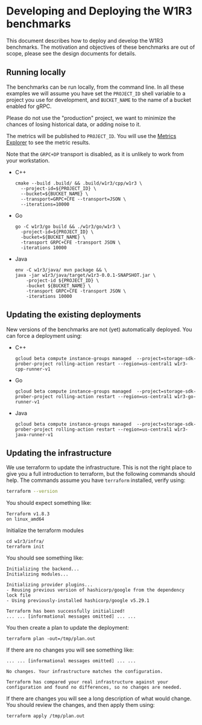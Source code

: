 # Developing and Deploying the W1R3 benchmarks

This document describes how to deploy and develop the W1R3 benchmarks. The
motivation and objectives of these benchmarks are out of scope, please see the
design documents for details.

## Running locally

The benchmarks can be run locally, from the command line. In all these examples
we will assume you have set the `PROJECT_ID` shell variable to a project you
use for development, and `BUCKET_NAME` to the name of a bucket enabled for gRPC.

Please do not use the "production" project, we want to minimize the chances of
losing historical data, or adding noise to it.

The metrics will be published to `PROJECT_ID`. You will use the
[Metrics Explorer](https://console.google.com/monitoring/metrics-explorer) to
see the metric results.

Note that the `GRPC+DP` transport is disabled, as it is unlikely to work from
your workstation.

- C++
  ```shell
  cmake --build .build/ && .build/w1r3/cpp/w1r3 \
    --project-id=${PROJECT_ID} \
    --bucket=${BUCKET_NAME} \
    --transport=GRPC+CFE --transport=JSON \
    --iterations=10000
  ```
- Go
  ```shell
  go -C w1r3/go build && ./w1r3/go/w1r3 \
    -project-id=${PROJECT_ID} \
    -bucket=${BUCKET_NAME} \
    -transport GRPC+CFE -transport JSON \
    -iterations 10000
  ```
- Java
  ```shell
  env -C w1r3/java/ mvn package && \
  java -jar w1r3/java/target/w1r3-0.0.1-SNAPSHOT.jar \
      -project-id ${PROJECT_ID} \
      -bucket ${BUCKET_NAME} \
      -transport GRPC+CFE -transport JSON \
      -iterations 10000
  ```

## Updating the existing deployments

New versions of the benchmarks are not (yet) automatically deployed. You can
force a deployment using:

- C++
  ```shell
  gcloud beta compute instance-groups managed  --project=storage-sdk-prober-project rolling-action restart --region=us-central1 w1r3-cpp-runner-v1
  ```
- Go
  ```shell
  gcloud beta compute instance-groups managed  --project=storage-sdk-prober-project rolling-action restart --region=us-central1 w1r3-go-runner-v1
  ```
- Java
  ```shell
  gcloud beta compute instance-groups managed  --project=storage-sdk-prober-project rolling-action restart --region=us-central1 w1r3-java-runner-v1
  ```

## Updating the infrastructure

We use terraform to update the infrastructure. This is not the right place to
give you a full introduction to terraform, but the following commands should
help. The commands assume you have `terraform` installed, verify using:

```sh
terraform --version
```

You should expect something like:

```
Terraform v1.8.3
on linux_amd64
```

Initialize the terraform modules 

```shell
cd w1r3/infra/
terraform init
```

You should see something like:

```console
Initializing the backend...
Initializing modules...

Initializing provider plugins...
- Reusing previous version of hashicorp/google from the dependency lock file
- Using previously-installed hashicorp/google v5.29.1

Terraform has been successfully initialized!
... ... [informational messages omitted] ... ...
```

You then create a plan to update the deployment:

```shell
terraform plan -out=/tmp/plan.out
```

If there are no changes you will see something like:

```console
... ... [informational messages omitted] ... ...

No changes. Your infrastructure matches the configuration.

Terraform has compared your real infrastructure against your configuration and found no differences, so no changes are needed.
```

If there are changes you will see a long description of what would change. You
should review the changes, and then apply them using:

```shell
terraform apply /tmp/plan.out
```
